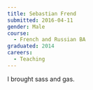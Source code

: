 ```yaml
---
title: Sebastian Frend
submitted: 2016-04-11
gender: Male
course:
  - French and Russian BA
graduated: 2014
careers:
  - Teaching
---
```


I brought sass and gas.

